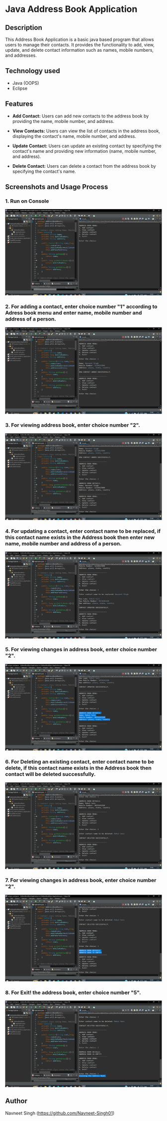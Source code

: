 # Java Address Book Application

## Description

This Address Book Application is a basic java based program that allows users to manage their contacts. It provides the functionality to add, view, update, and delete contact information such as names, mobile numbers, and addresses.

## Technology used

- Java (OOPS)
- Eclipse

## Features

- **Add Contact:** Users can add new contacts to the address book by providing the name, mobile number, and address.

- **View Contacts:** Users can view the list of contacts in the address book, displaying the contact's name, mobile number, and address.

- **Update Contact:** Users can update an existing contact by specifying the contact's name and providing new information (name, mobile number, and address).

- **Delete Contact:** Users can delete a contact from the address book by specifying the contact's name.

## Screenshots and Usage Process

### 1. Run on Console

![screenshot](./screenshots/screenshot-1.png)

### 2. For adding a contact, enter choice number "1" according to Adress book menu and enter name, mobile number and address of a person.

![screenshot](./screenshots/screenshot-2.png)

### 3. For viewing address book, enter choice number "2".

![screenshot](./screenshots/screenshot-3.png)

### 4. For updating a contact, enter contact name to be replaced, if this contact name exists in the Address book then enter new name, mobile number and address of a person.

![screenshot](./screenshots/screenshot-4.png)

### 5. For viewing changes in address book, enter choice number "2".

![screenshot](./screenshots/screenshot-5.png)

### 6. For Deleting an existing contact, enter contact name to be delete, if this contact name exists in the Address book then contact will be deleted successfully.

![screenshot](./screenshots/screenshot-6.png)

### 7. For viewing changes in address book, enter choice number "2".

![screenshot](./screenshots/screenshot-7.png)

### 8. For Exit! the address book, enter choice number "5".

![screenshot](./screenshots/screenshot-8.png)

## Author 

Navneet Singh (https://github.com/Navneet-Singh01)

